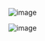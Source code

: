 ![image](https://github.com/user-attachments/assets/0b126d78-763a-4c4e-bd33-3b7f2af1c4ac)

![image](https://github.com/user-attachments/assets/2f714ec2-cd8e-42b8-9a79-a8ab96467cd1)
